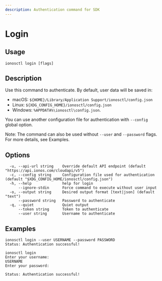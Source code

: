 ```yaml
---
description: Authentication command for SDK
---
```


# Login

## Usage

```text
ionosctl login [flags]
```

## Description

Use this command to authenticate. By default, user data will be saved in:

* macOS: `${HOME}/Library/Application Support/ionosctl/config.json`
* Linux: `${XDG_CONFIG_HOME}/ionosctl/config.json`
* Windows: `%APPDATA%\ionosctl\config.json`.

You can use another configuration file for authentication with `--config` global option.

Note: The command can also be used without `--user` and `--password` flags. For more details, see Examples.

## Options

```text
  -u, --api-url string    Override default API endpoint (default "https://api.ionos.com/cloudapi/v5")
  -c, --config string     Configuration file used for authentication (default "$XDG_CONFIG_HOME/ionosctl/config.json")
  -h, --help              help for login
      --ignore-stdin      Force command to execute without user input
  -o, --output string     Desired output format [text|json] (default "text")
      --password string   Password to authenticate
  -q, --quiet             Quiet output
      --token string      Token to authenticate
      --user string       Username to authenticate
```

## Examples

```text
ionosctl login --user USERNAME --password PASSWORD
Status: Authentication successful!

ionosctl login 
Enter your username:
USERNAME
Enter your password:

Status: Authentication successful!
```

